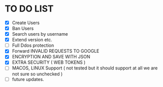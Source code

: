 

# TO DO LIST
- [x] Create Users
- [x] Ban Users
- [x] Search users by username
- [x] Extend version etc.
- [ ] Full Ddos protection
- [x] Forward INVALID REQUESTS TO GOOGLE
- [x] ENCRYPTION AND SAVE WITH JSON
- [x] EXTRA SECURITY ( WEB TOKENS )
- [ ] MACOS, LINUX Support ( not tested but it should support at all we are not sure so unchecked )
- [ ] future updates.
